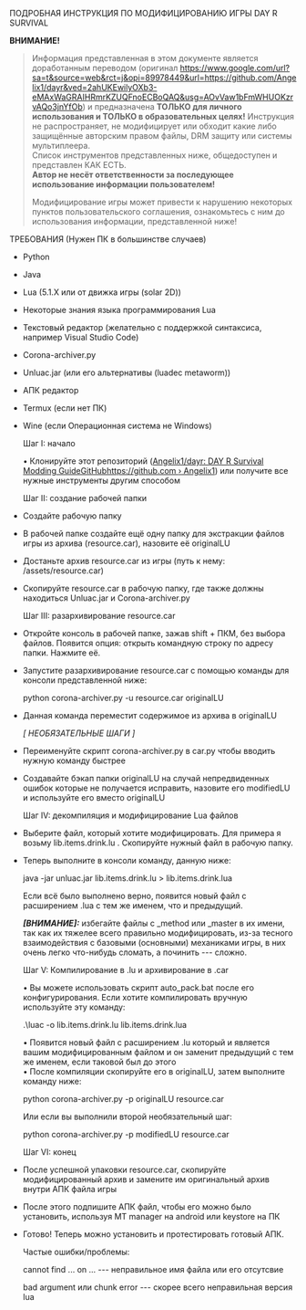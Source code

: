   
ПОДРОБНАЯ ИНСТРУКЦИЯ ПО МОДИФИЦИРОВАНИЮ ИГРЫ DAY R SURVIVAL  

**ВНИМАНИЕ!**
>  
>Информация представленная в этом документе является доработанным переводом (оригинал https://www.google.com/url?sa=t&source=web&rct=j&opi=89978449&url=https://github.com/Angelix1/dayr&ved=2ahUKEwilyOXb3-eMAxWaGRAIHRmrKZUQFnoECBoQAQ&usg=AOvVaw1bFmWHUOKzrvAQo3jnYfOb) и предназначена **ТОЛЬКО для
>личного использования и ТОЛЬКО в образовательных целях!**
>Инструкция не распространяет, не модифицирует или обходит какие либо
>защищённые авторским правом файлы, DRM защиту или системы
>мультиплеера.  
>Список инструментов представленных ниже, общедоступен и представлен КАК
>ЕСТЬ.  
>**Автор не несёт ответственности за последующее использование информации
>пользователем!**
>  
>Модифицирование игры может привести к нарушению некоторых пунктов
>пользовательского соглашения, ознакомьтесь с ним до использования
>информации, представленной ниже!  
> 
>  
ТРЕБОВАНИЯ (Нужен ПК в большинстве случаев)  

- Python

- Java

- Lua (5.1.X или от движка игры (solar 2D))

- Некоторые знания языка программирования Lua

- Текстовый редактор (желательно с поддержкой синтаксиса, например
  Visual Studio Code)

- Corona-archiver.py

- Unluac.jar (или его альтернативы (luadec metaworm))

- АПК редактор

<!-- -->

- Termux (если нет ПК)

- Wine (если Операционная система не Windows)  
    
  Шаг I: начало  
    
  • Клонируйте этот репозиторий ([Angelix1/dayr: DAY R Survival Modding
  GuideGitHubhttps://github.com
  ](https://www.google.com/url?sa=t&source=web&rct=j&opi=89978449&url=https://github.com/Angelix1/dayr&ved=2ahUKEwilyOXb3-eMAxWaGRAIHRmrKZUQFnoECBoQAQ&usg=AOvVaw1bFmWHUOKzrvAQo3jnYfOb)[›](https://www.google.com/url?sa=t&source=web&rct=j&opi=89978449&url=https://github.com/Angelix1/dayr&ved=2ahUKEwilyOXb3-eMAxWaGRAIHRmrKZUQFnoECBoQAQ&usg=AOvVaw1bFmWHUOKzrvAQo3jnYfOb)[
  Angelix1](https://www.google.com/url?sa=t&source=web&rct=j&opi=89978449&url=https://github.com/Angelix1/dayr&ved=2ahUKEwilyOXb3-eMAxWaGRAIHRmrKZUQFnoECBoQAQ&usg=AOvVaw1bFmWHUOKzrvAQo3jnYfOb))
  или получите все нужные инструменты другим способом  
    
  Шаг II: создание рабочей папки  

<!-- -->

- Создайте рабочую папку

- В рабочей папке создайте ещё одну папку для экстракции файлов игры из
  архива (resource.car), назовите её originalLU

- Достаньте архив resource.car из игры (путь к нему:
  /assets/resource.car)

- Скопируйте resource.car в рабочую папку, где также должны находиться
  Unluac.jar и Corona-archiver.py  
    
  Шаг III: разархивирование resource.car  

<!-- -->

- Откройте консоль в рабочей папке, зажав shift + ПКМ, без выбора
  файлов. Появится опция: открыть командную строку по адресу папки.
  Нажмите её.

- Запустите разархивирование resource.car с помощью команды для консоли
  представленной ниже:  
    
  python corona-archiver.py -u resource.car originalLU  

<!-- -->

- Данная команда переместит содержимое из архива в originalLU  
    
  *\[ НЕОБЯЗАТЕЛЬНЫЕ ШАГИ \]*

<!-- -->

- Переименуйте скрипт corona-archiver.py в car.py чтобы вводить нужную
  команду быстрее

- Создавайте бэкап папки originalLU на случай непредвиденных ошибок
  которые не получается исправить, назовите его modifiedLU и используйте
  его вместо originalLU  
    
  Шаг IV: декомпиляция и модифицирование Lua файлов  

<!-- -->

- Выберите файл, который хотите модифицировать. Для примера я возьму
  lib.items.drink.lu . Скопируйте нужный файл в рабочую папку.

- Теперь выполните в консоли команду, данную ниже:  
    
  java -jar unluac.jar lib.items.drink.lu \> lib.items.drink.lua  
    
  Если всё было выполнено верно, появится новый файл с расширением .lua
  с тем же именем, что и предыдущий.  
    
  ***\[**ВНИМАНИЕ**\]:*** избегайте файлы с \_method или
  \_master в их имени, так как их тяжелее всего правильно
  модифицировать, из-за тесного взаимодействия с базовыми (основными)
  механиками игры, в них очень легко что-нибудь сломать, а починить ---
  сложно.  
    
  Шаг V: Компилирование в .lu и архивирование в .car  
    
  • Вы можете использовать скрипт auto_pack.bat после его
  конфигурирования. Если хотите компилировать вручную используйте эту
  команду:  
    
  .\luac -o lib.items.drink.lu lib.items.drink.lua  
    
  • Появится новый файл с расширением .lu который и является вашим
  модифицированным файлом и он заменит предыдущий с тем же именем, если
  таковой был до этого  
  • После компиляции скопируйте его в originalLU, затем выполните
  команду ниже:  
    
  python corona-archiver.py -p originalLU resource.car  
    
  Или если вы выполнили второй необязательный шаг:  
    
  python corona-archiver.py -p modifiedLU resource.car  
    
  Шаг VI: конец  

<!-- -->

- После успешной упаковки resource.car, скопируйте модифицированный
  архив и замените им оригинальный архив внутри АПК файла игры

- После этого подпишите АПК файл, чтобы его можно было установить,
  используя MT manager на android или keystore на ПК

- Готово! Теперь можно установить и протестировать готовый АПК.  
    
    
    
  Частые ошибки/проблемы:  
    
  cannot find ... on ... --- неправильное имя файла или его отсутсвие  
    
  bad argument или chunk error --- скорее всего неправильная версия
  lua  
    
    
  
    
    
    
